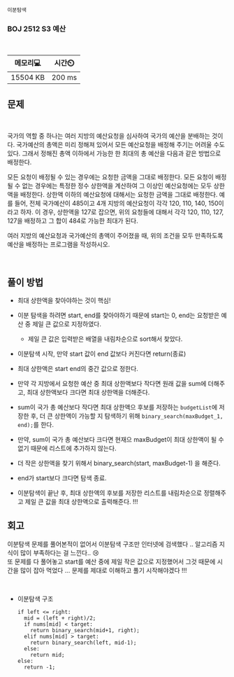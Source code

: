 `이분탐색`

 <h3> BOJ 2512 S3 예산 </h3>

 <br>


 |메모리💻|시간⏲️| 
 |------|---| 
 |15504 KB|200 ms| 


  <h2> 문제 </h2>

  <br>

국가의 역할 중 하나는 여러 지방의 예산요청을 심사하여 국가의 예산을 분배하는 것이다. 국가예산의 총액은 미리 정해져 있어서 모든 예산요청을 배정해 주기는 어려울 수도 있다. 그래서 정해진 총액 이하에서 가능한 한 최대의 총 예산을 다음과 같은 방법으로 배정한다.

모든 요청이 배정될 수 있는 경우에는 요청한 금액을 그대로 배정한다.
모든 요청이 배정될 수 없는 경우에는 특정한 정수 상한액을 계산하여 그 이상인 예산요청에는 모두 상한액을 배정한다. 상한액 이하의 예산요청에 대해서는 요청한 금액을 그대로 배정한다. 
예를 들어, 전체 국가예산이 485이고 4개 지방의 예산요청이 각각 120, 110, 140, 150이라고 하자. 이 경우, 상한액을 127로 잡으면, 위의 요청들에 대해서 각각 120, 110, 127, 127을 배정하고 그 합이 484로 가능한 최대가 된다. 

여러 지방의 예산요청과 국가예산의 총액이 주어졌을 때, 위의 조건을 모두 만족하도록 예산을 배정하는 프로그램을 작성하시오.


 <br>

  <h2> 풀이 방법 </h2>

- 최대 상한액을 찾아야하는 것이 핵심!
- 이분 탐색을 하려면 start, end를 찾아야하기 때문에 start는 0, end는 요청받은 예산 중 제일 큰 값으로 지정하였다.
  - 제일 큰 값은 입력받은 배열을 내림차순으로 sort해서 찾았다.

- 이분탐색 시작, 만약 start 값이 end 값보다 커진다면 return(종료)
- 최대 상한액은 start end의 중간 값으로 정한다.
- 만약 각 지방에서 요청한 예산 중 최대 상한액보다 작다면 원래 값을 sum에 더해주고, 최대 상한액보다 크다면 최대 상한액을 더해준다.
- sum이 국가 총 예산보다 작다면 최대 상한액으 후보를 저장하는 `budgetList`에 저장한 후, 더 큰 상한액이 가능할 지 탐색하기 위해 `binary_search(maxBudget_1, end);`를 한다.
- 만약, sum이 국가 총 예산보다 크다면 현재으 maxBudget이 최대 상한액이 될 수 없기 때문에 리스트에 추가하지 않는다.
- 더 작은 상한액을 찾기 위해서 binary_search(start, maxBudget-1) 을 해준다. 
- end가 start보다 크다면 탐색 종료.

- 이분탐색이 끝난 후, 최대 상한액의 후보를 저장한 리스트를 내림차순으로 정렬해주고 제일 큰 값을 최대 상한액으로 출력해준다. !!!



<h2> 회고 </h2>

이분탐색 문제를 풀어본적이 없어서 이분탐색 구조만 인터넷에 검색했다 .. 알고리즘 지식이 많이 부족하다는 걸 느낀다.. 😢  
또 문제를 다 풀어놓고 start를 예산 중에 제일 작은 값으로 지정했어서 그것 때문에 시간을 많이 잡아 먹었다 ... 문제를 제대로 이해하고 풀기 시작해야겠다 !!!

<br>

- 이분탐색 구조
  ```
  if left <= right:
    mid = (left + right)/2;
    if nums[mid] < target:
      return binary_search(mid+1, right);
    elif nums[mid] > target:
      return binary_search(left, mid-1);
    else:
      return mid;
  else:
    return -1;
  ```

  <br>

  <br>
